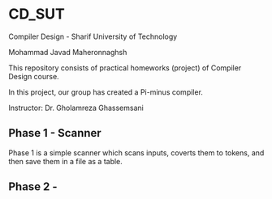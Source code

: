 # CD_SUT
Compiler Design - Sharif University of Technology

Mohammad Javad Maheronnaghsh



This repository consists of practical homeworks (project) of Compiler Design course.

In this project, our group has created a Pi-minus compiler.

Instructor: Dr. Gholamreza Ghassemsani


## Phase 1 - Scanner
Phase 1 is a simple scanner which scans inputs, coverts them to tokens, and then save them in a file as a table.

## Phase 2 - 
